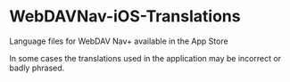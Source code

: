 # WebDAVNav-iOS-Translations
Language files for WebDAV Nav+ available in the App Store

In some cases the translations used in the application may be incorrect or badly phrased. 
